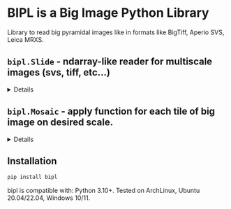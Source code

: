 # BIPL is a Big Image Python Library

Library to read big pyramidal images like in formats like BigTiff, Aperio SVS, Leica MRXS.

## `bipl.Slide` - ndarray-like reader for multiscale images (svs, tiff, etc...)
<details>

```python
import numpy as np
from bipl import Slide

slide = Slide.open('test.svs')
shape: tuple[int, ...] = slide.shape  # Native shape
pools: tuple[int, ...] = slide.pools  # List of pre-existing sub-resolution levels

# Get native miniature
tmb: np.ndarray = slide.thumbnail()

mpp: float = slide.mpp  # X um per pixel, native resolution
image: np.ndarray = slide[:2048, :2048]  # Get numpy.ndarray of 2048x2048 from full resolution

MPP = 16.  # Let's say we want slide at 16 um/px resolution
zoom = MPP / slide.mpp  # Effective zoom,
mini = slide.pool(zoom)  # Gives `zoom`-times smaller image for faster processing

# Those ones trigger ndarray conversion
image: np.ndarray
image = mini[:512, :512]  # Take a crop of
image = mini.numpy()  # Take a whole resolution level
image = np.array(mini, copy=False)  # Use __array__ API
```
</details>

## `bipl.Mosaic` - apply function for each tile of big image on desired scale.
<details>

```python
import numpy as np
from bipl import Mosaic, Slide

m = Mosaic(step=512, overlap=0)  # Read at [0:512], [512:1024], ...

# Open slide at 1:1 scale
s = Slide.open('test.svs')

# Target at 4 um/px resolution
# If `test.svs` has some pyramid in it (i.e. 1:1, 1:4, 1:16), it will be used to speed up reads.
MPP = 4.
zoom = MPP / s.mpp
s4 = s.pool(zoom)

# Get iterator over tiles.
# Reads will be at [0:512], [512:1024] ... @ 1:zoom scale
tiles = m.iterate(s4)

# Read only subset of tiles according to binary mask (1s are read, 0s are not).
# `mask.shape` * `scale` = `s4.shape`, `scale` >= 1
tiles = tiles.select(mask, scale)

# Read all data, trigger I/O. All the previous calls do not trigger any disk reads beyond metadata.
images: list[np.ndarray] = [*tiles]
```
</details>

## Installation

```bash
pip install bipl
```
bipl is compatible with: Python 3.10+.
Tested on ArchLinux, Ubuntu 20.04/22.04, Windows 10/11.
